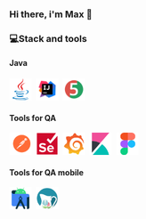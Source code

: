 ### Hi there, i'm Max 👋


### 💻Stack and tools

#### Java
<div>
  <img src="https://github.com/kmigor/kmigor/blob/main/assets/java-original.svg" title="java" alt="java" width="40" height="40"/>&nbsp; <img src="https://github.com/kmigor/kmigor/blob/main/assets/Idea.svg" title="Idea" alt="Idea" width="40" height="40"/>&nbsp; <img src="https://github.com/kmigor/kmigor/blob/main/assets/Junit5.svg" title="Junit5" alt="Junit5" width="40" height="40"/>&nbsp;
</div>


#### Tools for QA
<div>
  <img src="https://github.com/kmigor/kmigor/blob/main/assets/postman.svg" title="postman" alt="postman" width="40" height="40"/>&nbsp; <img src="https://github.com/kmigor/kmigor/blob/main/assets/selenium-original.svg" title="selenium" alt="selenium" width="40" height="40"/>&nbsp; <img src="https://github.com/kmigor/kmigor/blob/main/assets/grafana-original.svg" title="grafana" alt="grafana" width="40" height="40"/>&nbsp; <img src="https://github.com/kmigor/kmigor/blob/main/assets/elasticco_kibana-icon.svg" title="kibana" alt="kibana" width="40" height="40"/>&nbsp; <img src="https://github.com/kmigor/kmigor/blob/main/assets/figma-original.svg" title="figma" alt="figma" width="40" height="40"/>&nbsp;
</div>

#### Tools for QA mobile
<div>
  <img src="https://github.com/kmigor/kmigor/blob/main/assets/androidstudio-original.svg" title="androidstudio" alt="androidstudio" width="40" height="40"/>&nbsp; <img src="https://github.com/kmigor/kmigor/blob/main/assets/apps-charles.svg" title="charles" alt="charles" width="40" height="40"/>&nbsp;
</div>
